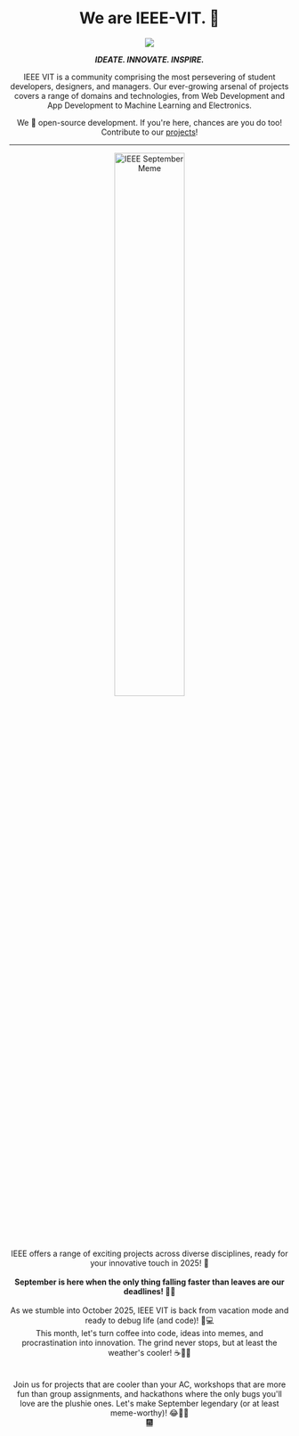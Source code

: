 <h1 align = "center">We are IEEE-VIT. 🚀</h1>
<p align="center">
  <img src="https://github.com/IEEE-VIT/.github/blob/main/profile/IEEE%20Space.png">
</p>

<p align="center">
  <b><i>IDEATE. INNOVATE. INSPIRE.</i></b>  
</p>

<p align="center">
  IEEE VIT is a community comprising the most persevering of student developers, designers, and managers. Our ever-growing arsenal of projects covers a range of domains and technologies, from Web Development and App Development to Machine Learning and Electronics. 
</p>

<p align="center">
  We 💙 open-source development. If you're here, chances are you do too! Contribute to our <a href="https://github.com/orgs/IEEE-VIT/repositories">projects</a>!  
</p>

---

<div align="center">
  <img src="https://github.com/raptor7197/.github/blob/main/profile/september.jpg" alt="IEEE September Meme" style="width: 50%; height: auto;">
  <br><br>IEEE offers a range of exciting projects across diverse disciplines, ready for your innovative touch in 2025! 🥳
</div>

<div align="center">
<br>
<b>September is here when the only thing falling faster than leaves are our deadlines! 🍂😅</b>
</div>

<div align="center">
  <br>
  As we stumble into October 2025, IEEE VIT is back from vacation mode and ready to debug life (and code)! 🐞💻<br>
  This month, let's turn coffee into code, ideas into memes, and procrastination into innovation. The grind never stops, but at least the weather's cooler! ☕🍁🚀
</div>

<div align="center">
  <br>
  <br>Join us for projects that are cooler than your AC, workshops that are more fun than group assignments, and hackathons where the only bugs you'll love are the plushie ones. Let's make September legendary (or at least meme-worthy)! 😂🌰💡
</div>

<div align="center">
  <a href="https://www.youtube.com/watch?v=ZaI2IlHwmgQ" target="_blank">🎆</a>
</div>
